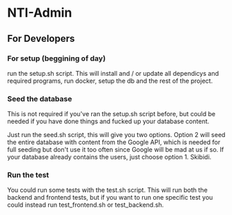 # NTI-Admin

## For Developers

### For setup (beggining of day)
run the setup.sh script. This will install and / or update all dependicys and required programs, run docker, setup the db and the rest of the project. 

### Seed the database
This is not required if you've ran the setup.sh script before, but could be needed if you have done things and fucked up your database content. 

Just run the seed.sh script, this will give you two options. Option 2 will seed the entire database with content from the Google API, which is needed for full seeding but don't use it too often since Google will be mad at us if so. If your database already contains the users, just choose option 1. Skibidi. 

### Run the test
You could run some tests with the test.sh script. This will run both the backend and frontend tests, but if you want to run one specific test you could instead run test_frontend.sh or test_backend.sh. 